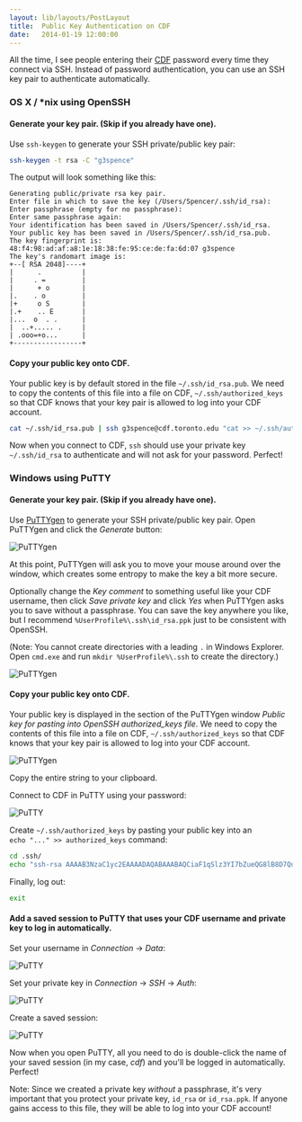 ```yaml
---
layout: lib/layouts/PostLayout
title:  Public Key Authentication on CDF
date:   2014-01-19 12:00:00
---
```


All the time, I see people entering their [CDF](http://www.cdf.toronto.edu/) password every time they connect via SSH. Instead of password authentication, you can use an SSH key pair to authenticate automatically.

### OS X / *nix using OpenSSH

#### Generate your key pair. (Skip if you already have one).

Use `ssh-keygen` to generate your SSH private/public key pair:

```bash
ssh-keygen -t rsa -C "g3spence"
```

The output will look something like this:

```
Generating public/private rsa key pair.
Enter file in which to save the key (/Users/Spencer/.ssh/id_rsa):
Enter passphrase (empty for no passphrase):
Enter same passphrase again:
Your identification has been saved in /Users/Spencer/.ssh/id_rsa.
Your public key has been saved in /Users/Spencer/.ssh/id_rsa.pub.
The key fingerprint is:
48:f4:98:ad:af:a8:1e:18:38:fe:95:ce:de:fa:6d:07 g3spence
The key's randomart image is:
+--[ RSA 2048]----+
|      .          |
|     . =         |
|      + o        |
|.    . o         |
|+     o S        |
|.+    .. E       |
|...  o  . .      |
|  ..+..... .     |
| .ooo=+o...      |
+-----------------+
```

#### Copy your public key onto CDF.

Your public key is by default stored in the file `~/.ssh/id_rsa.pub`. We need to copy the contents of this file into a file on CDF, `~/.ssh/authorized_keys` so that CDF knows that your key pair is allowed to log into your CDF account.

```bash
cat ~/.ssh/id_rsa.pub | ssh g3spence@cdf.toronto.edu "cat >> ~/.ssh/authorized_keys"
```

Now when you connect to CDF, `ssh` should use your private key `~/.ssh/id_rsa` to authenticate and will not ask for your password. Perfect!


### Windows using PuTTY

#### Generate your key pair. (Skip if you already have one).

Use [PuTTYgen][putty-download] to generate your SSH private/public key pair. Open PuTTYgen and click the *Generate* button:

![PuTTYgen](~images/puttygen01.png)

At this point, PuTTYgen will ask you to move your mouse around over the window, which creates some entropy to make the key a bit more secure.

Optionally change the *Key comment* to something useful like your CDF username, then click *Save private key* and click *Yes* when PuTTYgen asks you to save without a passphrase. You can save the key anywhere you like, but I recommend `%UserProfile%\.ssh\id_rsa.ppk` just to be consistent with OpenSSH.

(Note: You cannot create directories with a leading `.` in Windows Explorer. Open `cmd.exe` and run `mkdir %UserProfile%\.ssh` to create the directory.)

![PuTTYgen](~images/puttygen02.png)

#### Copy your public key onto CDF.

Your public key is displayed in the section of the PuTTYgen window *Public key for pasting into OpenSSH authorized_keys file*. We need to copy the contents of this file into a file on CDF, `~/.ssh/authorized_keys` so that CDF knows that your key pair is allowed to log into your CDF account.

![PuTTYgen](~images/puttygen03.png)

Copy the entire string to your clipboard.

Connect to CDF in PuTTY using your password:

![PuTTY](~images/putty01.png)

Create `~/.ssh/authorized_keys` by pasting your public key into an  
`echo "..." >> authorized_keys` command:

```bash
cd .ssh/
echo "ssh-rsa AAAAB3NzaC1yc2EAAAADAQABAAABAQCiaF1qSlz3YI7bZueQG8lB8D7QukZfBhyncowtSrGwINInz4RFg9V2wbbnqxfs6SBBXAOQ5Nor/98gHWULhSKrE1bJ1f7/yivl5b7U36QJ/zG9mozWf5G8t0OFVyEW4uGbeJYcm5GSC9yyViIvCUPG1gY1mXHcFsCscQfBpkC5BxyuAX1mi39rscP3QFHt8j7Ybv7k481tzUSAaB3X/cRR7tNLEay9+4RTgm7X85aiWnmAuhEvjRB5+DrBm/JMqhR0qF6pJr+snHbEkliuxZc2KsqCJqxvO8NW7wiTPRKKlAWnoMFA+qIU318nntR6GDlaVKc/v15cr3HEBRvdiUtR g3spence" >> authorized_keys
```

Finally, log out:

```bash
exit
```

#### Add a saved session to PuTTY that uses your CDF username and private key to log in automatically.

Set your username in *Connection* -> *Data*:

![PuTTY](~images/putty02.png)

Set your private key in *Connection* -> *SSH* -> *Auth*:

![PuTTY](~images/putty03.png)

Create a saved session:

![PuTTY](~images/putty04.png)

Now when you open PuTTY, all you need to do is double-click the name of your saved session (in my case, *cdf*) and you'll be logged in automatically. Perfect!

Note: Since we created a private key *without* a passphrase, it's very important that you protect your private key, `id_rsa` or `id_rsa.ppk`. If anyone gains access to this file, they will be able to log into your CDF account!

[putty-download]: http://www.chiark.greenend.org.uk/~sgtatham/putty/download.html
